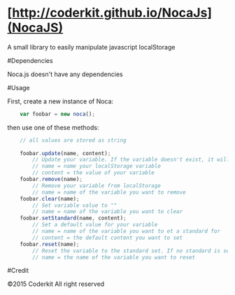 # [http://coderkit.github.io/NocaJs](NocaJS)

A small library to easily manipulate javascript localStorage

#Dependencies

Noca.js doesn't have any dependencies

#Usage

First, create a new instance of Noca:

```js
	var foobar = new noca();
```

then use one of these methods:

```js
	// all values are stored as string
	
	foobar.update(name, content);	
		// Update your variable. If the variable doesn't exist, it will create a new one
		// name = name your localStorage variable
		// content = the value of your variable
	foobar.remove(name);
		// Remove your variable from localStorage
		// name = name of the variable you want to remove
	foobar.clear(name);
		// Set variable value to ""
		// name = name of the variable you want to clear
	foobar.setStandard(name, content);
		// Set a default value for your variable
		// name = name of the variable you want to et a standard for
		// content = the default content you want to set
	foobar.reset(name);
		// Reset the variable to the standard set. If no standard is set, it won't do anything
		// name = the name of the variable you want to reset
```

#Credit

©2015 Coderkit All right reserved
